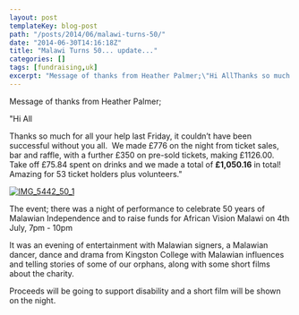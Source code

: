 ```yaml
---
layout: post
templateKey: blog-post
path: "/posts/2014/06/malawi-turns-50/"
date: "2014-06-30T14:16:18Z"
title: "Malawi Turns 50... update..."
categories: []
tags: [fundraising,uk]
excerpt: "Message of thanks from Heather Palmer;\"Hi AllThanks so much for all your help last Friday, it coul..."
---
```


Message of thanks from Heather Palmer;

"Hi All

Thanks so much for all your help last Friday, it couldn’t have been successful without you all.  We made £776 on the night from ticket sales, bar and raffle, with a further £350 on pre-sold tickets, making £1126.00.  Take off £75.84 spent on drinks and we made a total of **£1,050.16** in total!  Amazing for 53 ticket holders plus volunteers."

[![IMG_5442_50_1](https://www.africanvision.org.uk/africa-vision-news/wp-content/uploads/2014/06/IMG_5442_50_1-300x225.jpg)](https://www.africanvision.org.uk/africa-vision-news/wp-content/uploads/2014/06/IMG_5442_50_1.jpg)

The event; there was a night of performance to celebrate 50 years of Malawian Independence and to raise funds for African Vision Malawi on 4th July, 7pm - 10pm

It was an evening of entertainment with Malawian signers, a Malawian dancer, dance and drama from Kingston College with Malawian influences and telling stories of some of our orphans, along with some short films about the charity.

Proceeds will be going to support disability and a short film will be shown on the night.